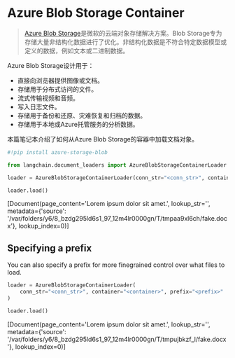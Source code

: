 # Azure Blob Storage Container
>[Azure Blob Storage](https://learn.microsoft.com/en-us/azure/storage/blobs/storage-blobs-introduction)是微软的云端对象存储解决方案。Blob Storage专为存储大量非结构化数据进行了优化。非结构化数据是不符合特定数据模型或定义的数据，例如文本或二进制数据。

Azure Blob Storage设计用于：
- 直接向浏览器提供图像或文档。
- 存储用于分布式访问的文件。
- 流式传输视频和音频。
- 写入日志文件。
- 存储用于备份和还原、灾难恢复和归档的数据。
- 存储用于本地或Azure托管服务的分析数据。

本篇笔记本介绍了如何从Azure Blob Storage的容器中加载文档对象。


```python
#!pip install azure-storage-blob
```


```python
from langchain.document_loaders import AzureBlobStorageContainerLoader
```


```python
loader = AzureBlobStorageContainerLoader(conn_str="<conn_str>", container="<container>")
```


```python
loader.load()
```


[Document(page_content='Lorem ipsum dolor sit amet.', lookup_str='', metadata={'source': '/var/folders/y6/8_bzdg295ld6s1_97_12m4lr0000gn/T/tmpaa9xl6ch/fake.docx'}, lookup_index=0)]



## Specifying a prefix
You can also specify a prefix for more finegrained control over what files to load.


```python
loader = AzureBlobStorageContainerLoader(
    conn_str="<conn_str>", container="<container>", prefix="<prefix>"
)
```


```python
loader.load()
```


[Document(page_content='Lorem ipsum dolor sit amet.', lookup_str='', metadata={'source': '/var/folders/y6/8_bzdg295ld6s1_97_12m4lr0000gn/T/tmpujbkzf_l/fake.docx'}, lookup_index=0)]



```python

```